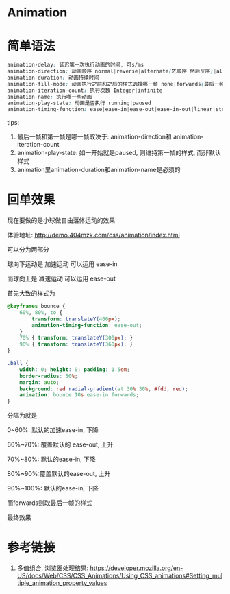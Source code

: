# Animation

# 简单语法

```css
animation-delay: 延迟第一次执行动画的时间, 可s/ms
animation-direction: 动画顺序 normal|reverse|alternate(先顺序 然后反序)|alternate-reverse(先反序 后顺序), 可组合,分隔
animation-duration: 动画持续时间
animation-fill-mode: 动画执行之前和之后的样式选择哪一帧 none|forwards(最后一帧)|backwards(第一帧)|both 
animation-iteration-count: 执行次数 Integer|infinite
animation-name: 执行哪一些动画
animation-play-state: 动画是否执行 running|paused
animation-timing-function: ease|ease-in|ease-out|ease-in-out|linear|step-start|step-end|steps(4, end)
```

tips:

1. 最后一帧和第一帧是哪一帧取决于: animation-direction和 animation-iteration-count
2. animation-play-state: 如一开始就是paused, 则维持第一帧的样式, 而非默认样式
3. animation里animation-duration和animation-name是必须的

# 回单效果

现在要做的是小球做自由落体运动的效果

体验地址: http://demo.404mzk.com/css/animation/index.html

可以分为两部分

球向下运动是 加速运动 可以运用 ease-in

而球向上是 减速运动 可以运用 ease-out

首先大致的样式为

```css
@keyframes bounce {
    60%, 80%, to {
        transform: translateY(400px);
        animation-timing-function: ease-out;
    }
    70% { transform: translateY(300px); }
    90% { transform: translateY(360px); }
}

.ball {
    width: 0; height: 0; padding: 1.5em;
    border-radius: 50%;
    margin: auto;
    background: red radial-gradient(at 30% 30%, #fdd, red);
    animation: bounce 10s ease-in forwards;
}
```

分隔为就是 

0~60%: 默认的加速ease-in, 下降

60%~70%: 覆盖默认的 ease-out, 上升

70%~80%: 默认的ease-in, 下降

80%~90%:覆盖默认的ease-out, 上升

90%~100%: 默认的ease-in, 下降

而forwards则取最后一帧的样式

最终效果

# 参考链接

1. 多值组合, 浏览器处理结果: https://developer.mozilla.org/en-US/docs/Web/CSS/CSS_Animations/Using_CSS_animations#Setting_multiple_animation_property_values